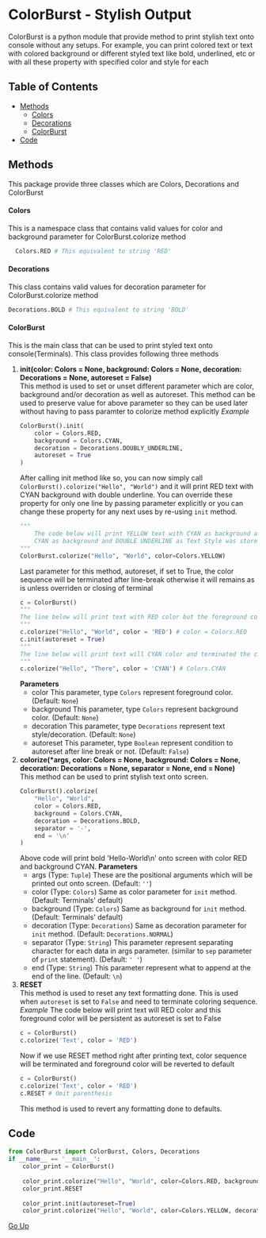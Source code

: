 # ColorBurst - Stylish Output
  ColorBurst is a python module that provide method to print stylish text onto console without any setups. For example, you can print colored text or text with colored background or different styled text like bold, underlined, etc or with all these property with specified color and style for each

## Table of Contents
- [Methods](#Methods "Methods")
  - [Colors](#Colors "Colors")
  - [Decorations](#Decorations "Decorations")
  - [ColorBurst](#ColorBurst "ColorBurst")
- [Code](#Code "Code")

## Methods
  This package provide three classes which are Colors, Decorations and ColorBurst
#### Colors
  This is a namespace class that contains valid values for color and background parameter for ColorBurst.colorize method
  ````python
    Colors.RED # This equivalent to string 'RED'
  ````
#### Decorations
  This class contains valid values for decoration parameter for ColorBurst.colorize method
  ```python
  Decorations.BOLD # This equivalent to string 'BOLD'
  ```
#### ColorBurst
  This is the main class that can be used to print styled text onto console(Terminals). This class provides following three methods
1. **init(color: Colors = None, background: Colors = None, decoration: Decorations = None, autoreset = False)**  
      This method is used to set or unset different parameter which are color, background and/or decoration as well as autoreset. This method can be used to preserve value for above parameter so they can be used later without having to pass paramter to colorize method explicitly
*Example*
    ```python
    ColorBurst().init(
    	color = Colors.RED,
    	background = Colors.CYAN,
    	decoration = Decorations.DOUBLY_UNDERLINE,
    	autoreset = True
    )
    ```
    After calling init method like so, you can now simply call `ColorBurst().colorize("Hello", "World")` and it will print RED text with CYAN background with double underline. You can override these property for only one line by passing parameter explicitly or you can change these property for any next uses by re-using `init` method.  
    ```python
    """
    	The code below will print YELLOW text with CYAN as background and DOUBLE UNDERLINE as Text Style
    	CYAN as background and DOUBLE UNDERLINE as Text Style was stored in previous init method calls
    """
    ColorBurst.colorize("Hello", "World", color=Colors.YELLOW)
    ```
    Last parameter for this method, autoreset, if set to True, the color sequence will be terminated after line-break otherwise it will remains as is unless overriden or closing of terminal
    ```python
    c = ColorBurst()
    """
    The line below will print text with RED color but the foreground color will be kept RED even after the program is terminated. This can be override by using another color (New color will persist instead of RED) or closing the terminal.
    """
    c.colorize("Hello", "World", color = 'RED') # color = Colors.RED
    c.init(autoreset = True)
    """
    The line below will print text will CYAN color and terminated the coloring sequence. That means this CYAN color will only be available for current line/row (outputted row).
    """
    c.colorize("Hello", "There", color = 'CYAN') # Colors.CYAN
    ```
    **Parameters**
     - color
     This parameter, type `Colors` represent foreground color. (Default: `None`)
     - background
     This parameter, type `Colors` represent background color. (Default: `None`)
     - decoration
     This parameter, type `Decorations` represent text style/decoration. (Default: `None`)
     - autoreset
     This parameter, type `Boolean` represent condition to autoreset after line break or not. (Default: `False`)
2. **colorize(\*args, color: Colors = None, background: Colors = None, decoration: Decorations = None, separator = None, end = None)**  
    This method can be used to print stylish text onto screen.
    ````python
    ColorBurst().colorize(
    	"Hello", "World",
    	color = Colors.RED,
    	background = Colors.CYAN,
    	decoration = Decorations.BOLD,
    	separator = '-',
    	end = '\n'
    )
    ````
    Above code will print bold 'Hello-World\n' onto screen with color RED and background CYAN.
    __Parameters__
     - args (Type: `Tuple`)
     These are the positional arguments which will be printed out onto screen. (Default: `''`)
     - color (Type: `Colors`)
     Same as color parameter for `init` method. (Default: Terminals' default)
     - background (Type: `Colors`)
     Same as background for `init` method. (Default: Terminals' default)
     - decoration (Type: `Decorations`)
     Same as decoration parameter for `init` method. (Default: `Decorations.NORMAL`)
     - separator (Type: `String`)
     This parameter represent separating character for each data in args parameter. (similar to `sep` parameter of `print` statement). (Default:  `' '`)
     - end (Type: `String`)
     This parameter represent what to append at the end of the line. (Default: `\n`)
3. **RESET**  
    This method is used to reset any text formatting done. This is used when `autoreset` is set to `False` and need to terminate coloring sequence.
    *Example*
    The code below will print text will RED color and this foreground color will be persistent as autoreset is set to False
    ```python
    c = ColorBurst()
    c.colorize('Text', color = 'RED')
    ```
    Now if we use RESET method right after printing text, color sequence will be terminated and foreground color will be reverted to default
    ```python
    c = ColorBurst()
    c.colorize('Text', color = 'RED')
    c.RESET # Omit parenthesis
    ```
    This method is used to revert any formatting done to defaults.
## Code
  ```python
  from ColorBurst import ColorBurst, Colors, Decorations
  if __name__ == '__main__':
      color_print = ColorBurst()
  	
      color_print.colorize("Hello", "World", color=Colors.RED, background=Colors.GREEN, decoration=Decorations.ITALIC)
      color_print.RESET
  	
      color_print.init(autoreset=True)
      color_print.colorize("Hello", "World", color=Colors.YELLOW, decoration=Decorations.RAPID_BLINK)
  ```

[Go Up](#h1-colorburst-stylish-output "Go Up")
